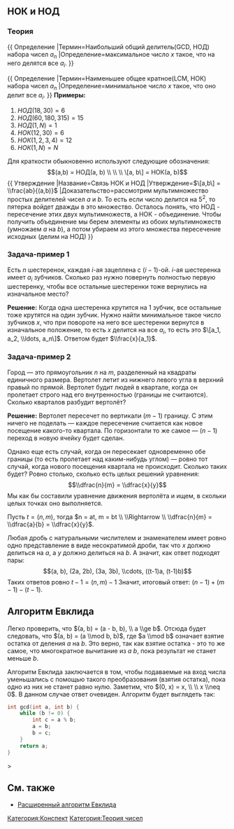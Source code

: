 ## НОК и НОД

### Теория

{{ Определение |Термин=Наибольший общий делитель(GCD, НОД) набора чисел
$a_n$ |Определение=максимальное число $x$ такое, что на него делятся
все $a_i$. }}

{{ Определение |Термин=Наименьшее общее кратное(LCM, НОК) набора чисел
$a_n$ |Определение=минимальное число $x$ такое, что оно делит все
$a_i$. }} <b>Примеры:</b>

1.  $НОД(18, 30) = 6$
2.  $НОД(60, 180, 315) = 15$
3.  $НОД(1, N) = 1$
4.  $НОК(12, 30) = 6$
5.  $НОК(1, 2, 3, 4) = 12$
6.  $НОК(1, N) = N$

Для краткости обыкновенно используют следующие обозначения: $$(a,b) =
НОД(a, b) \\ \\ \\ \[a, b\] = НОК(a, b)$$ {{ Утверждение
|Название=Связь НОК и НОД |Утверждение=$\[a,b\] =
\\frac{ab}{(a,b)}$ |Доказательство=рассмотрим мультимножество простых
делителей чисел $a$ и $b$. То есть если число делится на $5^2$, то
пятерка войдет дважды в это множество. Осталось понять, что НОД -
пересечение этих двух мультимножеств, а НОК - объединение. Чтобы
получить объединение мы берем элементы из обоих мультимножеств
(умножаем $a$ на $b$), а потом убираем из этого множества
пересечение исходных (делим на НОД) }}

### Задача-пример 1

Есть $n$ шестеренок, каждая $i$-ая зацеплена с $(i-1)$-ой. $i$-ая
шестеренка имеет $a_i$ зубчиков. Сколько раз нужно повернуть
полностью первую шестеренку, чтобы все остальные шестеренки тоже
вернулись на изначальное место?

<b>Решение:</b> Когда одна шестеренка крутится на 1 зубчик, все
остальные тоже крутятся на один зубчик. Нужно найти минимальное
такое число зубчиков $x$, что при повороте на него все шестеренки
вернутся в изначальное положение, то есть $x$ делится на все
$a_i$, то есть это $\[a_1, a_2, \\ldots, a_n\]$. Ответом будет
$\\frac{x}{a_1}$.

### Задача-пример 2

Город — это прямоугольник $n$ на $m$, разделенный на квадраты единичного
размера. Вертолет летит из нижнего левого угла в верхний правый по
прямой. Вертолет будит людей в квартале, когда он пролетает строго
над его внутренностью (границы не считаются). Сколько кварталов разбудит
вертолёт?

<b>Решение:</b> Вертолет пересечет по вертикали $(m-1)$ границу. С этим
ничего не поделать — каждое пересечение считается как новое посещение
какого-то квартала. По горизонтали то же самое — $(n-1)$ переход в
новую ячейку будет сделан.

Однако еще есть случай, когда он пересекает одновременно обе границы (то
есть пролетает над каким-нибудь углом) — ровно тот случай, когда нового
посещения квартала не происходит. Сколько таких будет? Ровно столько,
сколько есть целых решений уравнения: $$\\dfrac{n}{m} =
\\dfrac{x}{y}$$ Мы как бы составили уравнение движения вертолёта и ищем,
в скольки целых точках оно выполняется.

Пусть $t = (n, m)$, тогда $n = at, m = bt \\ \\Rightarrow \\
\\dfrac{n}{m} = \\dfrac{a}{b} = \\dfrac{x}{y}$.

Любая дробь с натуральными числителем и знаменателем имеет ровно одно
представление в виде несократимой дроби, так что $x$ должно делиться
на $a$, а $y$ должно делиться на $b$. А значит, как ответ подходят
пары: $$(a, b), (2a, 2b), (3a, 3b), \\cdots, ((t-1)a, (t-1)b)$$
Таких ответов ровно $t - 1 = (n, m) - 1$ Значит, итоговый ответ:
$(n-1) + (m-1) - (t-1)$.

## Алгоритм Евклида

Легко проверить, что $(a, b) = (a - b, b), \\ a \\ge b$. Отсюда будет
следовать, что $(a, b) = (a \\mod b, b)$, где $a \\mod b$ означает
взятие остатка от деления $a$ на $b$. Это верно, так как взятие
остатка - это то же самое, что многократное вычитание из $a$ $b$,
пока результат не станет меньше $b$.

Алгоритм Евклида заключается в том, чтобы подаваемые на вход числа
уменьшались с помощью такого преобразования (взятия остатка), пока
одно из них не станет равно нулю. Заметим, что $(0, x) = x, \\ \\ x
\\neq 0$. В данном случае ответ очевиден. Алгоритм будет выглядеть так:

``` C++ numberLines
int gcd(int a, int b) {
    while (b != 0) {
        int c = a % b;
        a = b;
        b = c;
    }
    return a;
}
```

\>

## См. также

  - [Расширенный алгоритм
    Евклида](Расширенный_алгоритм_Евклида "wikilink")

[Категория:Конспект](Категория:Конспект "wikilink") [Категория:Теория
чисел](Категория:Теория_чисел "wikilink")